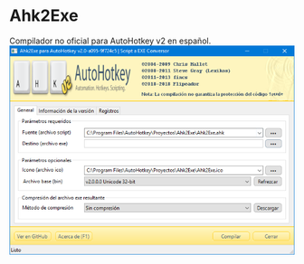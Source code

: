 # Ahk2Exe
Compilador no oficial para AutoHotkey v2 en español.
![Ahk2Exe For AHKv2](https://github.com/flipeador/Ahk2Exe/raw/master/preview.jpg)
